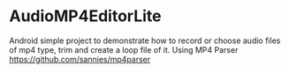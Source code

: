 # AudioMP4EditorLite
Android simple project to demonstrate how to record or choose audio files of mp4 type,
trim and create a loop file of it. Using MP4 Parser https://github.com/sannies/mp4parser



